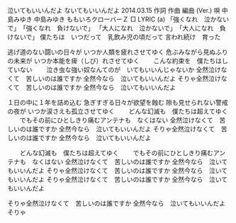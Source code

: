 泣いてもいいんだよ
ないてもいいんだよ
2014.03.15
作詞  作曲  編曲 (Ver.)   唄
中島みゆき   中島みゆき       ももいろクローバーＺ
□ LYRIC (a)
「強くなれ　泣かないで」　「強くなれ　負けないで」
「大人になれ　泣かないで」　「大人になれ　負けないで」
僕たちは　いつだって　乳飲み児の頃だって
言われ続け　育った

逃げ道のない闘いの日々が
いつか人類を疲れさせてゆく
危ぶみながら見ぬふりの未来が
いつか本能を痺（しび）れさせてゆく
　　こんな約束を　僕たちはしていない
　　泣き虫な強い奴なんてのが　いてもいいんじゃないか
全然泣けなくて　苦しいのは誰ですか
全然今なら　泣いてもいいんだよ
そりゃ全然泣けなくて　苦しいのは誰ですか
全然今なら　泣いてもいいんだよ


１日の中に１年を詰め込む
急ぎすぎる日々が欲望を蝕む
隙も見せられない警戒の夜が
いつか涙さえも孤立させてゆく
　　どんな幻滅も　僕たちは超えてゆく
　　でもその前にひとしきり痛むアンテナも　なくはない
全然泣けなくて　苦しいのは誰ですか
全然今なら　泣いてもいいんだよ
そりゃ全然泣けなくて　苦しいのは誰ですか
全然今なら　泣いてもいいんだよ


　　どんな幻滅も　僕たちは超えてゆく
　　でもその前にひとしきり痛むアンテナも　なくはない
全然泣けなくて　苦しいのは誰ですか
全然今なら　泣いてもいいんだよ
そりゃ全然泣けなくて　苦しいのは誰ですか
全然今なら　泣いてもいいんだよ
そりゃ全然泣けなくて　苦しいのは誰ですか
全然今なら　泣いてもいいんだよ

そりゃ全然泣けなくて　苦しいのは誰ですか
全然今なら　泣いてもいいんだよ
そりゃ